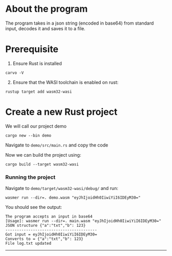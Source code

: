 # About the program
The program takes in a json string (encoded in base64) from standard input, decodes it and saves it to a file.

# Prerequisite
1. Ensure Rust is installed
```
carvo -V
```
2. Ensure that the WASI toolchain is enabled on rust:
```
rustup target add wasm32-wasi
```

# Create a new Rust project
We will call our project demo
```
cargo new --bin demo
```
Navigate to ```demo/src/main.rs``` and copy the code


Now we can build the project using:
```
cargo build --target wasm32-wasi
```
### Running the project
Navigate to ```demo/target/wasm32-wasi/debug/``` and run:
```
wasmer run --dir=. demo.wasm "eyJhIjoidHh0IiwiYiI6IDEyM30="
```
You should see the output:
```
The program accepts an input in base64
[Usage]: wasmer run --dir=. main.wasm "eyJhIjoidHh0IiwiYiI6IDEyM30="
JSON structure {"a":"txt","b": 123}
----------------------------------------
Got input = eyJhIjoidHh0IiwiYiI6IDEyM30=
Converts to = {"a":"txt","b": 123}
File log.txt updated
```
------
